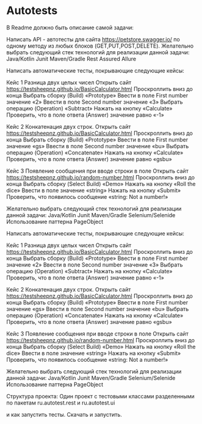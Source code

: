 # Autotests
В Readme должно быть описание самой задачи:

Написать API - автотесты для сайта https://petstore.swagger.io/ по одному методу из любых блоков (GET,PUT,POST,DELETE). Желательно выбрать следующий стек технологий для реализации данной задачи:
Java/Kotlin
Junit
Maven/Gradle
Rest Assured
Allure

Написать автоматические тесты, покрывающие следующие кейсы:

Кейс 1 Разница двух целых чисел
Открыть сайт https://testsheepnz.github.io/BasicCalculator.html 
Проскроллить вниз до конца
Выбрать сборку (Build) «Prototype»
Ввести в поле First number значение «2»
Ввести в поле Second number значение «3»
Выбрать операцию (Operation) «Subtract»
Нажать на кнопку «Calculate»
Проверить, что в поле ответа (Answer) значение равно «-1»

Кейс 2 Конкатенация двух строк.
Открыть сайт https://testsheepnz.github.io/BasicCalculator.html 
Проскроллить вниз до конца
Выбрать сборку (Build) «Prototype»
Ввести в поле First number значение «gs»
Ввести в поле Second number значение «bu»
Выбрать операцию (Operation) «Concatenate»
Нажать на кнопку «Calculate»
Проверить, что в поле ответа (Answer) значение равно «gsbu»

Кейс 3 Появление сообщения при вводе строки в поле
Открыть сайт https://testsheepnz.github.io/random-number.html 
Проскроллить вниз до конца
Выбрать сборку (Select Build) «Demo»
Нажать на кнопку «Roll the dice»
Ввести в поле значение «string»
Нажать на кнопку «Submit»
Проверить, что появилось сообщение «string: Not a number!»

Желательно выбрать следующий стек технологий для реализации данной задачи:
Java/Kotlin
Junit
Maven/Gradle
Selenium/Selenide
Использование паттерна PageObject

Написать автоматические тесты, покрывающие следующие кейсы:

Кейс 1 Разница двух целых чисел
Открыть сайт https://testsheepnz.github.io/BasicCalculator.html 
Проскроллить вниз до конца
Выбрать сборку (Build) «Prototype»
Ввести в поле First number значение «2»
Ввести в поле Second number значение «3»
Выбрать операцию (Operation) «Subtract»
Нажать на кнопку «Calculate»
Проверить, что в поле ответа (Answer) значение равно «-1»

Кейс 2 Конкатенация двух строк.
Открыть сайт https://testsheepnz.github.io/BasicCalculator.html 
Проскроллить вниз до конца
Выбрать сборку (Build) «Prototype»
Ввести в поле First number значение «gs»
Ввести в поле Second number значение «bu»
Выбрать операцию (Operation) «Concatenate»
Нажать на кнопку «Calculate»
Проверить, что в поле ответа (Answer) значение равно «gsbu»

Кейс 3 Появление сообщения при вводе строки в поле
Открыть сайт https://testsheepnz.github.io/random-number.html 
Проскроллить вниз до конца
Выбрать сборку (Select Build) «Demo»
Нажать на кнопку «Roll the dice»
Ввести в поле значение «string»
Нажать на кнопку «Submit»
Проверить, что появилось сообщение «string: Not a number!»

Желательно выбрать следующий стек технологий для реализации данной задачи:
Java/Kotlin
Junit
Maven/Gradle
Selenium/Selenide
Использование паттерна PageObject

Структура проекта:
Один проект с тестовыми классами разделенными по пакетам ru.autotest.rest и ru.autotest.ui

и как запустить тесты.
Скачать и запустить.
